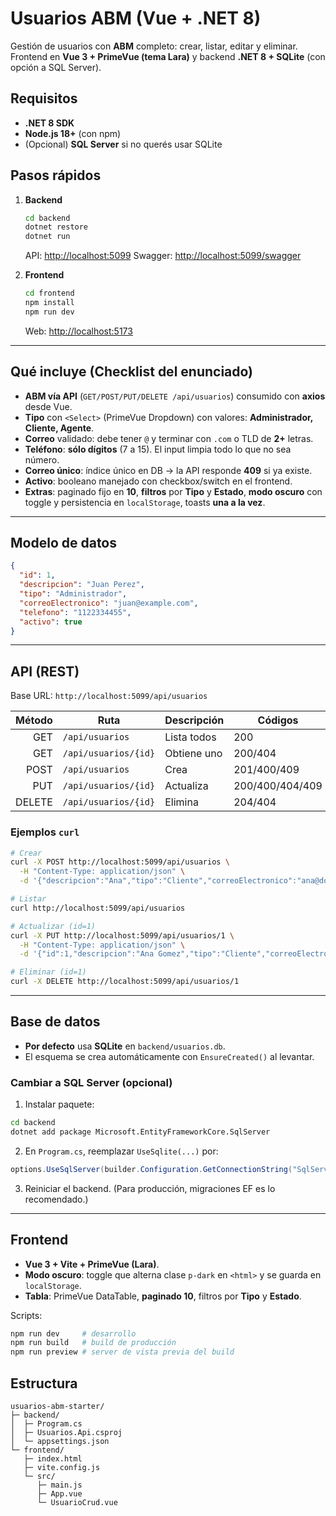 # Usuarios ABM (Vue + .NET 8)

Gestión de usuarios con **ABM** completo: crear, listar, editar y eliminar.
Frontend en **Vue 3 + PrimeVue (tema Lara)** y backend **.NET 8 + SQLite** (con opción a SQL Server).

## Requisitos

* **.NET 8 SDK**
* **Node.js 18+** (con npm)
* (Opcional) **SQL Server** si no querés usar SQLite

## Pasos rápidos

1. **Backend**

   ```bash
   cd backend
   dotnet restore
   dotnet run
   ```

   API: [http://localhost:5099](http://localhost:5099)
   Swagger: [http://localhost:5099/swagger](http://localhost:5099/swagger)

2. **Frontend**

   ```bash
   cd frontend
   npm install
   npm run dev
   ```

   Web: [http://localhost:5173](http://localhost:5173)

---

## Qué incluye (Checklist del enunciado)

* **ABM vía API** (`GET/POST/PUT/DELETE /api/usuarios`) consumido con **axios** desde Vue.
* **Tipo** con `<Select>` (PrimeVue Dropdown) con valores: **Administrador, Cliente, Agente**.
* **Correo** validado: debe tener `@` y terminar con `.com` o TLD de **2+** letras.
* **Teléfono**: **sólo dígitos** (7 a 15). El input limpia todo lo que no sea número.
* **Correo único**: índice único en DB → la API responde **409** si ya existe.
* **Activo**: booleano manejado con checkbox/switch en el frontend.
* **Extras**: paginado fijo en **10**, **filtros** por **Tipo** y **Estado**, **modo oscuro** con toggle y persistencia en `localStorage`, toasts **una a la vez**.

---

## Modelo de datos

```json
{
  "id": 1,
  "descripcion": "Juan Perez",
  "tipo": "Administrador", 
  "correoElectronico": "juan@example.com",
  "telefono": "1122334455",
  "activo": true
}
```

---

## API (REST)

Base URL: `http://localhost:5099/api/usuarios`

| Método | Ruta                 | Descripción | Códigos         |
| -----: | -------------------- | ----------- | --------------- |
|    GET | `/api/usuarios`      | Lista todos | 200             |
|    GET | `/api/usuarios/{id}` | Obtiene uno | 200/404         |
|   POST | `/api/usuarios`      | Crea        | 201/400/409     |
|    PUT | `/api/usuarios/{id}` | Actualiza   | 200/400/404/409 |
| DELETE | `/api/usuarios/{id}` | Elimina     | 204/404         |

### Ejemplos `curl`

```bash
# Crear
curl -X POST http://localhost:5099/api/usuarios \
  -H "Content-Type: application/json" \
  -d '{"descripcion":"Ana","tipo":"Cliente","correoElectronico":"ana@dominio.com","telefono":"11223344","activo":true}'

# Listar
curl http://localhost:5099/api/usuarios

# Actualizar (id=1)
curl -X PUT http://localhost:5099/api/usuarios/1 \
  -H "Content-Type: application/json" \
  -d '{"id":1,"descripcion":"Ana Gomez","tipo":"Cliente","correoElectronico":"ana@dominio.com","telefono":"11998877","activo":false}'

# Eliminar (id=1)
curl -X DELETE http://localhost:5099/api/usuarios/1
```

---

## Base de datos

* **Por defecto** usa **SQLite** en `backend/usuarios.db`.
* El esquema se crea automáticamente con `EnsureCreated()` al levantar.

### Cambiar a SQL Server (opcional)

1. Instalar paquete:

```bash
cd backend
dotnet add package Microsoft.EntityFrameworkCore.SqlServer
```

2. En `Program.cs`, reemplazar `UseSqlite(...)` por:

```csharp
options.UseSqlServer(builder.Configuration.GetConnectionString("SqlServer"));
```


3. Reiniciar el backend. (Para producción, migraciones EF es lo recomendado.)

---

## Frontend

* **Vue 3 + Vite + PrimeVue (Lara)**.
* **Modo oscuro**: toggle que alterna clase `p-dark` en `<html>` y se guarda en `localStorage`.
* **Tabla**: PrimeVue DataTable, **paginado 10**, filtros por **Tipo** y **Estado**.

Scripts:

```bash
npm run dev     # desarrollo
npm run build   # build de producción
npm run preview # server de vista previa del build
```


## Estructura

```
usuarios-abm-starter/
├─ backend/
│  ├─ Program.cs
│  ├─ Usuarios.Api.csproj
│  └─ appsettings.json
└─ frontend/
   ├─ index.html
   ├─ vite.config.js
   └─ src/
      ├─ main.js
      ├─ App.vue
      └─ UsuarioCrud.vue
```

